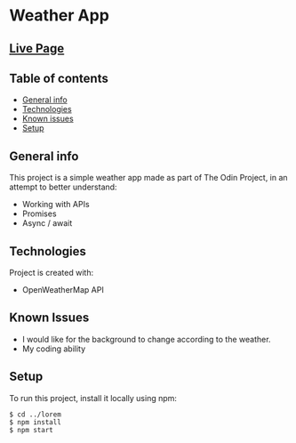 # Weather App

## [Live Page](https://j-boardman.github.io/weatherApp/)

## Table of contents
* [General info](#general-info)
* [Technologies](#technologies)
* [Known issues](#known-issues)
* [Setup](#setup)

## General info
This project is a simple weather app made as part of The Odin Project, in an attempt to better understand:
* Working with APIs
* Promises
* Async / await
	
## Technologies
Project is created with:
* OpenWeatherMap API

## Known Issues
* I would like for the background to change according to the weather.
* My coding ability
	
## Setup
To run this project, install it locally using npm:

```
$ cd ../lorem
$ npm install
$ npm start
```
